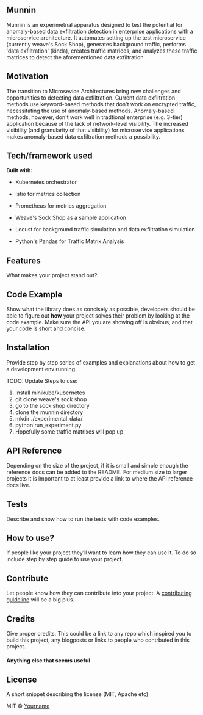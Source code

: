 ## Munnin
Munnin is an experimetnal apparatus designed to test the potential for anomaly-based data exfiltration detection in enterprise applications with a microservice architecture. It automates setting up the test microservice (currently weave's Sock Shop), generates background traffic, performs 'data exfiltration' (kinda), creates traffic matrices, and analyzes these traffic matrices to detect the aforementioned data exfiltration

## Motivation
The transition to Microsevice Architectures bring new challenges and opportunities to detecting data exfiltration. Current data exfiltration methods use keyword-based methods that don't work on encrypted traffic, necessitating the use of anomaly-based methods. Anomaly-based methods, however, don't work well in tradtional enterprise (e.g. 3-tier) application because of the lack of network-level visibility. The increased visibility (and granularity of that visibility) for microservice applications makes anomaly-based data exfiltration methods a possibility.

 ## Tech/framework used

<b>Built with:</b>

* Kubernetes orchestrator

* Istio for metrics collection

* Prometheus for metrics aggregation

* Weave's Sock Shop as a sample application

* Locust for background traffic simulation and data exfiltration simulation

* Python's Pandas for Traffic Matrix Analysis

## Features
What makes your project stand out?

## Code Example
Show what the library does as concisely as possible, developers should be able to figure out **how** your project solves their problem by looking at the code example. Make sure the API you are showing off is obvious, and that your code is short and concise.

## Installation
Provide step by step series of examples and explanations about how to get a development env running.

TODO: Update
Steps to use:
1. Install minikube/kubernetes
2. git clone weave's sock shop
3. go to the sock shop directory
4. clone the munnin directory
5. mkdir ./experimental_data/
6. python run_experiment.py
7. Hopefully some traffic matrixes will pop up

## API Reference

Depending on the size of the project, if it is small and simple enough the reference docs can be added to the README. For medium size to larger projects it is important to at least provide a link to where the API reference docs live.

## Tests
Describe and show how to run the tests with code examples.

## How to use?
If people like your project they’ll want to learn how they can use it. To do so include step by step guide to use your project.

## Contribute

Let people know how they can contribute into your project. A [contributing guideline](https://github.com/zulip/zulip-electron/blob/master/CONTRIBUTING.md) will be a big plus.

## Credits
Give proper credits. This could be a link to any repo which inspired you to build this project, any blogposts or links to people who contrbuted in this project. 

#### Anything else that seems useful

## License
A short snippet describing the license (MIT, Apache etc)

MIT © [Yourname]()
